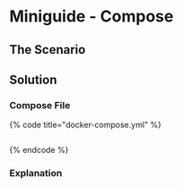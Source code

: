 # Miniguide - Compose

## The Scenario



## Solution



### Compose File

{% code title="docker-compose.yml" %}
```yaml
```
{% endcode %}

### Explanation
